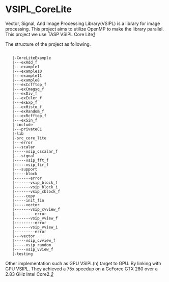 # VSIPL_CoreLite
Vector, Signal, And Image Processing Library(VSIPL) is a library for image processing. This project aims to utilize OpenMP to make the library parallel. This project we use TASP VSIPL Core Lite<cite>[1]</cite>

The structure of the project as following.
```

   |-CoreLiteExample
   |---exAdd_f
   |---example1
   |---example10
   |---example11
   |---example8
   |---exCcfftop_f
   |---exCmagsq_f
   |---exDiv_f
   |---exEuler_f
   |---exExp_f
   |---exHisto_f
   |---exRandom_f
   |---exRcfftop_f
   |---exSin_f
   |-include
   |---privateCL
   |-lib
   |-src_core_lite
   |---error
   |---scalar
   |-----vsip_cscalar_f
   |---signal
   |-----vsip_fft_f
   |-----vsip_fir_f
   |---support
   |-----block
   |-------error
   |-------vsip_block_f
   |-------vsip_block_i
   |-------vsip_cblock_f
   |-----copy
   |-----init_fin
   |-----vector
   |-------vsip_cvview_f
   |---------error
   |-------vsip_vview_f
   |---------error
   |-------vsip_vview_i
   |---------error
   |---vector
   |-----vsip_cvview_f
   |-----vsip_random
   |-----vsip_vview_f
   |-testing
```

Other implementation such as GPU VSIPL(h) target to GPU. By linking with GPU VSIPL. They achieved a 75x speedup on a GeForce GTX 280 over a 2.83 GHz Intel Core2.<cite>[2]</cite>

[1]:http://portals.omg.org/hpec/files/vsipl/software1.html
[2]:http://gpu-vsipl.gtri.gatech.edu/

